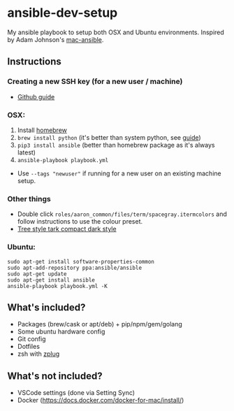 # ansible-dev-setup

My ansible playbook to setup both OSX and Ubuntu environments.
Inspired by Adam Johnson's [mac-ansible](https://github.com/adamchainz/mac-ansible).


## Instructions

### Creating a new SSH key (for a new user / machine)

- [Github guide](https://docs.github.com/en/authentication/connecting-to-github-with-ssh/generating-a-new-ssh-key-and-adding-it-to-the-ssh-agent)

### OSX:

1. Install [homebrew](https://brew.sh)
2. `brew install python` (it's better than system python, see [guide](https://github.com/Homebrew/homebrew/blob/master/share/doc/homebrew/Homebrew-and-Python.md))
3. `pip3 install ansible` (better than homebrew package as it's always latest)
4. `ansible-playbook playbook.yml`

- Use `--tags "newuser"` if running for a new user on an existing machine setup.

### Other things

- Double click `roles/aaron_common/files/term/spacegray.itermcolors` and follow instructions to use the colour preset.
- [Tree style tark compact dark style](https://github.com/doublejim/tree-style-tab-compact-dark-style)

### Ubuntu:

```
sudo apt-get install software-properties-common
sudo apt-add-repository ppa:ansible/ansible
sudo apt-get update
sudo apt-get install ansible
ansible-playbook playbook.yml -K
```

## What's included?

- Packages (brew/cask or apt/deb) + pip/npm/gem/golang
- Some ubuntu hardware config
- Git config
- Dotfiles
- zsh with [zplug](https://github.com/zplug/zplug)


## What's not included?

- VSCode settings (done via Setting Sync)
- Docker (https://docs.docker.com/docker-for-mac/install/)
